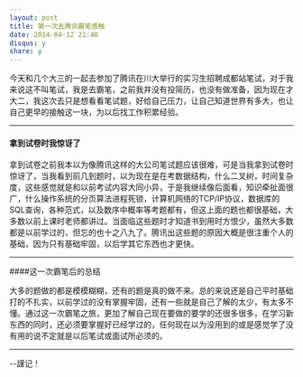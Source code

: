 ```yaml
---
layout: post
title: 第一次去腾讯霸笔感触
date: 2014-04-12 21:48
disqus: y
share: y
---
```


今天和几个大三的一起去参加了腾讯在川大举行的实习生招聘成都站笔试，对于我来说这不叫笔试，我是去霸笔，之前我并没有投简历，也没有做准备，因为现在才大二，我这次去只是想看看笔试题，好给自己压力，让自己知道世界有多大，也让自己更早的接触这一块，为以后找工作积累经验。

---

#### 拿到试卷时我惊讶了

  拿到试卷之前我本以为像腾讯这样的大公司笔试题应该很难，可是当我拿到试卷时惊讶了，当我看到前几到题时，以为现在是在考数据结构，什么二叉树，时间复杂度，这些感觉就是和以前考试内容大同小异，于是我继续像后面看，知识牵扯面很广，什么操作系统的分页算法进程死锁，计算机网络的TCP/IP协议，数据库的SQL查询，各种范式，以及数序中概率等考题都有，但这上面的题也都很基础，大多数以前上课时老师都讲过。当面临这些题时才知道书到用时方恨少，虽然大多数都是以前学过的，但忘的也十之八九了。腾讯出这些题的原因大概是很注重个人的基础，因为只有基础牢固，以后学其它东西也才更快。

---  

####这一次霸笔后的总结

大多的题做的都是模模糊糊，还有的题是真的做不来。总的来说还是自己平时基础打的不扎实，以前学过的没有掌握牢固，还有一些就是自己了解的太少，有太多不懂。通过这一次霸笔之旅，更加了解自己现在要做的要学的还很多很多，在学习新东西的同时，还必须要掌握好已经学过的，任何现在以为没用到的或是感觉学了没有用的说不定就是以后笔试或面试所必须的。

---  

 --謹记！

